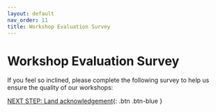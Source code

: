 ```yaml
---
layout: default
nav_order: 11
title: Workshop Evaluation Survey
---
```

# Workshop Evaluation Survey

If you feel so inclined, please complete the following survey to help us ensure the quality of our workshops:

<div id="form_22bb6ec3d9c875b062b7d8b86a8a94fc"></div><script type="text/javascript" src="https://uvic.libwizard.com/form_loader.php?id=22bb6ec3d9c875b062b7d8b86a8a94fc&noheader=0"></script>

[NEXT STEP: Land acknowledgement](https://uviclibraries.github.io/rdm-and-reproducibility/land-acknowledgement.html){: .btn .btn-blue }
